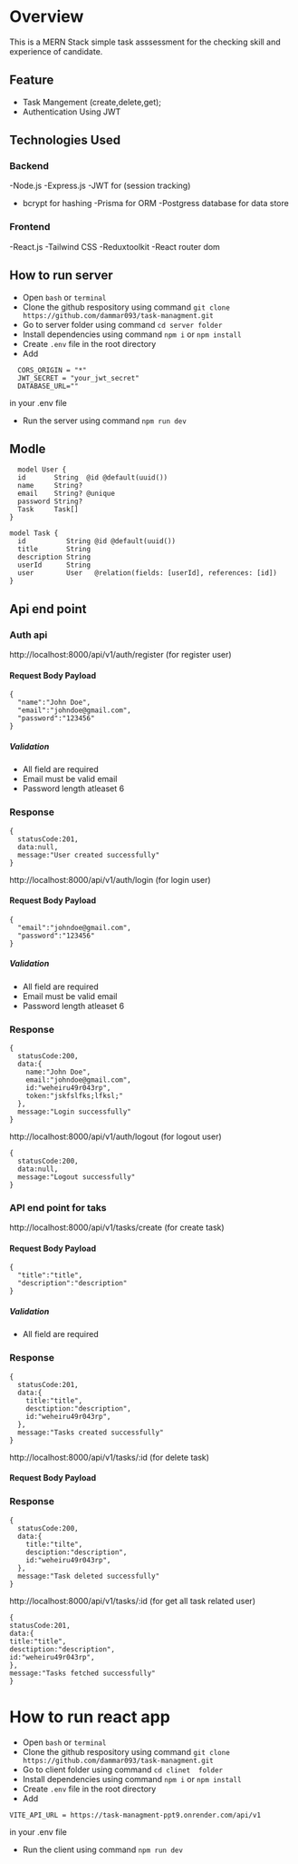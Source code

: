 # Overview

This is a MERN Stack simple task asssessment for the checking skill and experience of candidate.

## Feature

- Task Mangement (create,delete,get);
- Authentication Using JWT

## Technologies Used

### Backend

-Node.js
-Express.js
-JWT for (session tracking)

- bcrypt for hashing
  -Prisma for ORM
  -Postgress database for data store

### Frontend

-React.js
-Tailwind CSS
-Reduxtoolkit
-React router dom

## How to run server

- Open `bash` or `terminal`
- Clone the github respository using command `git clone https://github.com/dammar093/task-managment.git`
- Go to server folder using command `cd server folder`
- Install dependencies using command `npm i` or `npm install`
- Create `.env` file in the root directory
- Add

```PORT = 8000
  CORS_ORIGIN = "*"
  JWT_SECRET = "your_jwt_secret"
  DATABASE_URL=""
```

in your .env file

- Run the server using command `npm run dev`

## Modle

```
  model User {
  id       String  @id @default(uuid())
  name     String?
  email    String? @unique
  password String?
  Task     Task[]
}

model Task {
  id          String @id @default(uuid())
  title       String
  description String
  userId      String
  user        User   @relation(fields: [userId], references: [id])
}
```

## Api end point

### Auth api

http://localhost:8000/api/v1/auth/register (for register user)

#### Request Body Payload

```
{
  "name":"John Doe",
  "email":"johndoe@gmail.com",
  "password":"123456"
}
```

##### Validation

- All field are required
- Email must be valid email
- Password length atleaset 6

### Response

```
{
  statusCode:201,
  data:null,
  message:"User created successfully"
}
```

http://localhost:8000/api/v1/auth/login (for login user)

#### Request Body Payload

```
{
  "email":"johndoe@gmail.com",
  "password":"123456"
}
```

##### Validation

- All field are required
- Email must be valid email
- Password length atleaset 6

### Response

```
{
  statusCode:200,
  data:{
    name:"John Doe",
    email:"johndoe@gmail.com",
    id:"weheiru49r043rp",
    token:"jskfslfks;lfksl;"
  },
  message:"Login successfully"
}
```

http://localhost:8000/api/v1/auth/logout (for logout user)

```
{
  statusCode:200,
  data:null,
  message:"Logout successfully"
}
```

### API end point for taks

http://localhost:8000/api/v1/tasks/create (for create task)

#### Request Body Payload

```
{
  "title":"title",
  "description":"description"
}
```

##### Validation

- All field are required

### Response

```
{
  statusCode:201,
  data:{
    title:"title",
    desctiption:"description",
    id:"weheiru49r043rp",
  },
  message:"Tasks created successfully"
}
```

http://localhost:8000/api/v1/tasks/:id (for delete task)

#### Request Body Payload

### Response

```
{
  statusCode:200,
  data:{
    title:"tilte",
    desciption:"description",
    id:"weheiru49r043rp",
  },
  message:"Task deleted successfully"
}
```

http://localhost:8000/api/v1/tasks/:id (for get all task related user)

```
{
statusCode:201,
data:{
title:"title",
desctiption:"description",
id:"weheiru49r043rp",
},
message:"Tasks fetched successfully"
}
```

# How to run react app

- Open `bash` or `terminal`
- Clone the github respository using command `git clone https://github.com/dammar093/task-managment.git`
- Go to client folder using command `cd clinet  folder`
- Install dependencies using command `npm i` or `npm install`
- Create `.env` file in the root directory
- Add

```
VITE_API_URL = https://task-managment-ppt9.onrender.com/api/v1
```

in your .env file

- Run the client using command `npm run dev`
